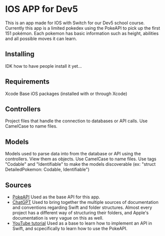 # IOS APP for Dev5
This is an app made for IOS with Switch for our Dev5 school course. Currently this app is a limited pokedex using the PokeAPI to pick up the first 151 pokémon. Each pokemon has basic information such as height, abilities and all possible moves it can learn.

## Installing
IDK how to have people install it yet...

## Requirements
Xcode
Base iOS packages (installed with or through Xcode)

## Controllers
Project files that handle the connection to databases or API calls.
Use CamelCase to name files.

## Models
Models used to parse data into from the database or API using the controllers. View them as objects.
Use CamelCase to name files.
Use tags "Codable" and "Identifiable" to make the models discoverable (ex: "struct DetailedPokemon: Codable, Identifiable")


## Sources 

- [PokeAPI](https://pokeapi.co) Used as the base API for this app.
- [ChatGPT](https://chatgpt.com/share/6702760f-c5cc-8002-84bf-c1e4e435b949) Used to bring together the multiple sources of documentation and conventions regarding Swift and folder structures. Almost every project has a different way of structuring their folders, and Apple's documentation is very vague on this as well.
- [YouTube tutorial](https://www.youtube.com/watch?v=DUkZv80F5lU) Used as a base to learn how to implement an API in Swift, and scpecifically to learn how to use the PokeAPI.
